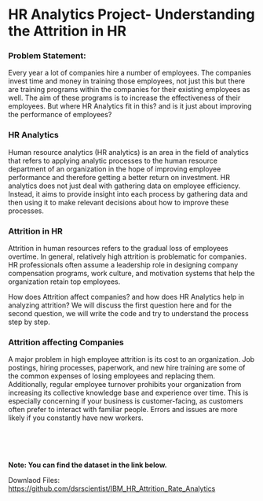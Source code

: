 # HR Analytics Project- Understanding the Attrition in HR<br>
### Problem Statement:
Every year a lot of companies hire a number of employees. The companies invest time and money in training those employees, not just this but there are training programs within the companies for their existing employees as well. The aim of these programs is to increase the effectiveness of their employees. But where HR Analytics fit in this? and is it just about improving the performance of employees?

### HR Analytics

Human resource analytics (HR analytics) is an area in the field of analytics that refers to applying analytic processes to the human resource department of an organization in the hope of improving employee performance and therefore getting a better return on investment. HR analytics does not just deal with gathering data on employee efficiency. Instead, it aims to provide insight into each process by gathering data and then using it to make relevant decisions about how to improve these processes.

### Attrition in HR

Attrition in human resources refers to the gradual loss of employees overtime. In general, relatively high attrition is problematic for companies. HR professionals often assume a leadership role in designing company compensation programs, work culture, and motivation systems that help the organization retain top employees.

How does Attrition affect companies? and how does HR Analytics help in analyzing attrition? We will discuss the first question here and for the second question, we will write the code and try to understand the process step by step.

### Attrition affecting Companies

A major problem in high employee attrition is its cost to an organization. Job postings, hiring processes, paperwork, and new hire training are some of the common expenses of losing employees and replacing them. Additionally, regular employee turnover prohibits your organization from increasing its collective knowledge base and experience over time. This is especially concerning if your business is customer-facing, as customers often prefer to interact with familiar people. Errors and issues are more likely if you constantly have new workers.

 <br><br><br>

<b>Note: You can find the dataset in the link below.</b>

Downlaod Files:
https://github.com/dsrscientist/IBM_HR_Attrition_Rate_Analytics
